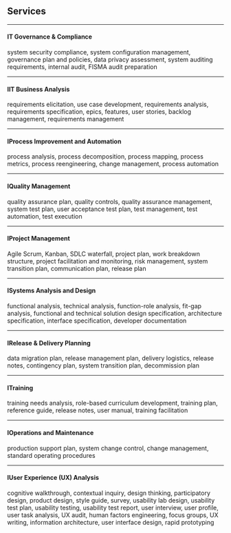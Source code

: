 ## Services
________________________________________
#### IT Governance & Compliance
system security compliance, system configuration management, governance plan and policies, data privacy assessment, system auditing requirements, internal audit, FISMA audit preparation
________________________________________
#### IIT Business Analysis
requirements elicitation, use case development, requirements analysis, requirements specification, epics, features, user stories, backlog management, requirements management
________________________________________
#### IProcess Improvement and Automation
process analysis, process decomposition, process mapping, process metrics, process reengineering, change management, process automation
________________________________________
#### IQuality Management
quality assurance plan, quality controls, quality assurance management, system test plan, user acceptance test plan, test management, test automation, test execution
________________________________________
#### IProject Management
Agile Scrum, Kanban, SDLC waterfall, project plan, work breakdown structure, project facilitation and monitoring, risk management, system transition plan, communication plan, release plan
________________________________________
#### ISystems Analysis and Design
functional analysis, technical analysis, function-role analysis, fit-gap analysis, functional and technical solution design specification, architecture specification, interface specification, developer documentation
________________________________________
#### IRelease & Delivery Planning
data migration plan, release management plan, delivery logistics, release notes, contingency plan, system transition plan, decommission plan
________________________________________
#### ITraining
training needs analysis, role-based curriculum development, training plan, reference guide, release notes, user manual, training facilitation
________________________________________
#### IOperations and Maintenance
production support plan, system change control, change management, standard operating procedures
________________________________________
#### IUser Experience (UX) Analysis
cognitive walkthrough, contextual inquiry, design thinking, participatory design, product design, style guide, survey, usability lab design, usability test plan, usability testing, usability test report, user interview, user profile, user task analysis, UX audit, human factors engineering, focus groups, UX writing, information architecture, user interface design, rapid prototyping
